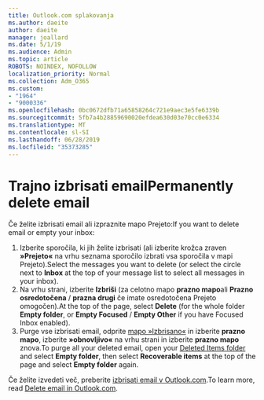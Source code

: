```yaml
---
title: Outlook.com splakovanja
ms.author: daeite
author: daeite
manager: joallard
ms.date: 5/1/19
ms.audience: Admin
ms.topic: article
ROBOTS: NOINDEX, NOFOLLOW
localization_priority: Normal
ms.collection: Adm_O365
ms.custom:
- "1964"
- "9000336"
ms.openlocfilehash: 0bc0672dfb71a65858264c721e9aec3e5fe6339b
ms.sourcegitcommit: 5fb7a4b28859690020efdea630d03e70cc0e6334
ms.translationtype: MT
ms.contentlocale: sl-SI
ms.lasthandoff: 06/28/2019
ms.locfileid: "35373285"
---
```

# <a name="permanently-delete-email"></a><span data-ttu-id="12220-102">Trajno izbrisati email</span><span class="sxs-lookup"><span data-stu-id="12220-102">Permanently delete email</span></span>

<span data-ttu-id="12220-103">Če želite izbrisati email ali izpraznite mapo Prejeto:</span><span class="sxs-lookup"><span data-stu-id="12220-103">If you want to delete email or empty your inbox:</span></span>

1. <span data-ttu-id="12220-104">Izberite sporočila, ki jih želite izbrisati (ali izberite krožca zraven **»Prejeto«** na vrhu seznama sporočilo izbrati vsa sporočila v mapi Prejeto).</span><span class="sxs-lookup"><span data-stu-id="12220-104">Select the messages you want to delete (or select the circle next to **Inbox** at the top of your message list to select all messages in your inbox).</span></span>
1. <span data-ttu-id="12220-105">Na vrhu strani, izberite **Izbriši** (za celotno mapo **prazno mapo**ali **Prazno osredotočena** / **prazna drugi** če imate osredotočena Prejeto omogočen).</span><span class="sxs-lookup"><span data-stu-id="12220-105">At the top of the page, select **Delete** (for the whole folder **Empty folder**, or **Empty Focused** / **Empty Other** if you have Focused Inbox enabled).</span></span>
1. <span data-ttu-id="12220-106">Purge vse izbrisati email, odprite [mapo »Izbrisano«](https://outlook.live.com/mail/deleteditems) in izberite **prazno mapo**, izberite **»obnovljivo«** na vrhu strani in izberite **prazno mapo** znova.</span><span class="sxs-lookup"><span data-stu-id="12220-106">To purge all your deleted email, open your [Deleted Items folder](https://outlook.live.com/mail/deleteditems) and select **Empty folder**, then select **Recoverable items** at the top of the page and select **Empty folder** again.</span></span>

<span data-ttu-id="12220-107">Če želite izvedeti več, preberite [izbrisati email v Outlook.com](https://support.office.com/article/a9b63739-5392-412a-8e9a-d4b02708dee4).</span><span class="sxs-lookup"><span data-stu-id="12220-107">To learn more, read [Delete email in Outlook.com](https://support.office.com/article/a9b63739-5392-412a-8e9a-d4b02708dee4).</span></span>
